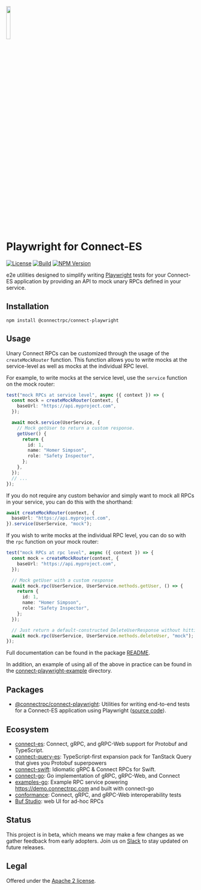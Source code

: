 <img src=".github/connect-logo.png" width="15%" />

Playwright for Connect-ES
============

[![License](https://img.shields.io/github/license/connectrpc/connect-playwright-es?color=blue)](./LICENSE)  [![Build](https://github.com/connectrpc/connect-playwright-es/actions/workflows/ci.yaml/badge.svg?branch=main)](https://github.com/connectrpc/connect-playwright-es/actions/workflows/ci.yaml) [![NPM Version](https://img.shields.io/npm/v/@connectrpc/connect-playwright/latest?color=green&label=%40connectrpc%2Fconnect-playwright)](https://www.npmjs.com/package/@connectrpc/connect-playwright) 

e2e utilities designed to simplify writing [Playwright](https://playwright.dev) tests for your Connect-ES application by providing
an API to mock unary RPCs defined in your service.

## Installation

```
npm install @connectrpc/connect-playwright
```

## Usage

Unary Connect RPCs can be customized through the usage of the `createMockRouter` function. This function allows you to
write mocks at the service-level as well as mocks at the individual RPC level.

For example, to write mocks at the service level, use the `service` function on the mock router:

```typescript
test("mock RPCs at service level", async ({ context }) => {
  const mock = createMockRouter(context, {
    baseUrl: "https://api.myproject.com",
  });

  await mock.service(UserService, {
    // Mock getUser to return a custom response.
    getUser() {
      return {
        id: 1,
        name: "Homer Simpson",
        role: "Safety Inspector",
      };
    },
  });
  // ...
});
```

If you do not require any custom behavior and simply want to mock all RPCs in your service, you can do this with
the shorthand:

```typescript
await createMockRouter(context, {
  baseUrl: "https://api.myproject.com",
}).service(UserService, "mock");
```

If you wish to write mocks at the individual RPC level, you can do so with the `rpc` function on your mock router:

```typescript
test("mock RPCs at rpc level", async ({ context }) => {
  const mock = createMockRouter(context, {
    baseUrl: "https://api.myproject.com",
  });

  // Mock getUser with a custom response
  await mock.rpc(UserService, UserService.methods.getUser, () => {
    return {
      id: 1,
      name: "Homer Simpson",
      role: "Safety Inspector",
    };
  });

  // Just return a default-constructed DeleteUserResponse without hitting the actual RPC.
  await mock.rpc(UserService, UserService.methods.deleteUser, "mock");
});
```

Full documentation can be found in the package [README](packages/connect-playwright).

In addition, an example of using all of the above in practice can be found in the [connect-playwright-example](https://github.com/connectrpc/connect-playwright-es/tree/main/packages/connect-playwright-example)
directory.

## Packages

- [@connectrpc/connect-playwright](https://www.npmjs.com/package/@connectrpc/connect-playwright):
  Utilities for writing end-to-end tests for a Connect-ES application using Playwright ([source code](packages/connect-playwright)).

## Ecosystem

* [connect-es](https://github.com/connectrpc/connect-es):
  Connect, gRPC, and gRPC-Web support for Protobuf and TypeScript.
* [connect-query-es](https://github.com/connectrpc/connect-query-es):
  TypeScript-first expansion pack for TanStack Query that gives you Protobuf superpowers
* [connect-swift](https://github.com/bufbuild/connect-swift):
  Idiomatic gRPC & Connect RPCs for Swift.
* [connect-go](https://github.com/connectrpc/connect-go):
  Go implementation of gRPC, gRPC-Web, and Connect
* [examples-go](https://github.com/connectrpc/examples-go):
  Example RPC service powering https://demo.connectrpc.com and built with connect-go
* [conformance](https://github.com/connectrpc/conformance):
  Connect, gRPC, and gRPC-Web interoperability tests
* [Buf Studio](https://buf.build/studio): web UI for ad-hoc RPCs

## Status

This project is in beta, which means we may make a few changes as we gather feedback from early adopters.
Join us on [Slack](https://buf.build/links/slack) to stay updated on future releases.

## Legal

Offered under the [Apache 2 license](./LICENSE).
